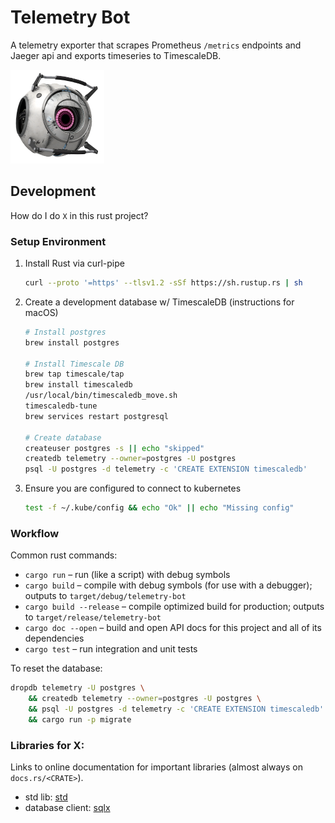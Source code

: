# Telemetry Bot
A telemetry exporter that scrapes Prometheus `/metrics` endpoints
and Jaeger api and exports timeseries to TimescaleDB.

![Fact Core](doc/bot.png)



## Development
How do I do `X` in this rust project?

### Setup Environment

1. Install Rust via curl-pipe

   ```sh
   curl --proto '=https' --tlsv1.2 -sSf https://sh.rustup.rs | sh
   ```

2. Create a development database w/ TimescaleDB (instructions for macOS)

    ```sh
    # Install postgres
    brew install postgres

    # Install Timescale DB
    brew tap timescale/tap
    brew install timescaledb
    /usr/local/bin/timescaledb_move.sh
    timescaledb-tune
    brew services restart postgresql

    # Create database
    createuser postgres -s || echo "skipped"
    createdb telemetry --owner=postgres -U postgres
    psql -U postgres -d telemetry -c 'CREATE EXTENSION timescaledb'
    ```

3. Ensure you are configured to connect to kubernetes

    ```sh
    test -f ~/.kube/config && echo "Ok" || echo "Missing config"
    ```

### Workflow
Common rust commands:

 - `cargo run` – run (like a script) with debug symbols
 - `cargo build` – compile with debug symbols (for use with a debugger); outputs to `target/debug/telemetry-bot`
 - `cargo build --release` – compile optimized build for production; outputs to `target/release/telemetry-bot`
 - `cargo doc --open` – build and open API docs for this project and all of its dependencies
 - `cargo test` – run integration and unit tests
 
To reset the database:

```sh
dropdb telemetry -U postgres \
    && createdb telemetry --owner=postgres -U postgres \
    && psql -U postgres -d telemetry -c 'CREATE EXTENSION timescaledb' \
    && cargo run -p migrate
```

### Libraries for X:
Links to online documentation for important libraries (almost always on `docs.rs/<CRATE>`). 

 - std lib: [std](https://doc.rust-lang.org/std/)
 - database client: [sqlx](https://docs.rs/sqlx)
